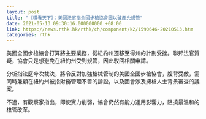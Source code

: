 ```yaml
---
layout: post
title: "《環看天下》：美國法官指全國步槍協會圖以破產免規管"
date: 2021-05-13 09:30:16.000000000 +08:00
link: https://news.rthk.hk/rthk/ch/component/k2/1590646-20210513.htm
categories: rthk
---
```


美國全國步槍協會打算將主要業務，從紐約州遷移至得州的計劃受挫。聯邦法官質疑，協會只是想避免在紐約州受到規管，因此駁回相關申請。

分析指法庭今次裁決，將令反對加強槍械管制的美國全國步槍協會，腹背受敵，需同時兼顧在紐約州被指財務管理不善的訴訟，以及國會涉及擁槍人士背景審查的議案。

不過，有觀察家指出，即使實力削弱，協會仍然有能力運用影響力，阻撓最溫和的槍管改革。
